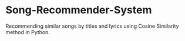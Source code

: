 # Song-Recommender-System
Recommending similar songs by titles and lyrics using Cosine Similarity method in Python. 
